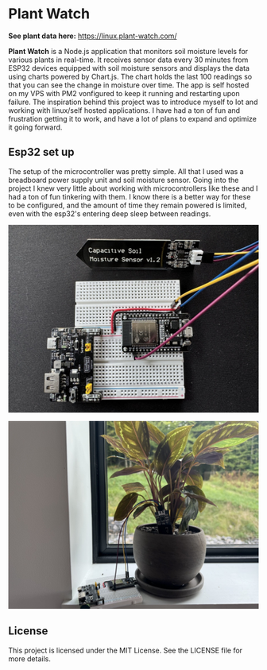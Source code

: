 # Plant Watch

**See plant data here:** https://linux.plant-watch.com/

**Plant Watch** is a Node.js application that monitors soil moisture levels for various plants in real-time. It receives sensor data every 30 minutes from ESP32 devices equipped with soil moisture sensors and displays the data using charts powered by Chart.js. The chart holds the last 100 readings so that you can see the change in moisture over time. The app is self hosted on my VPS with PM2 vonfigured to keep it running and restarting upon failure. The inspiration behind this project was to introduce myself to Iot and working with linux/self hosted applications. I have had a ton of fun and frustration getting it to work, and have a lot of plans to expand and optimize it going forward.

## Esp32 set up

The setup of the microcontroller was pretty simple. All that I used was a breadboard power supply unit and soil moisture sensor. Going into the project I knew very little about working with microcontrollers like these and I had a ton of fun tinkering with them. I know there is a better way for these to be configured, and the amount of time they remain powered is limited, even with the esp32's entering deep sleep between readings.

![ESP32 with sensor](images/moisture-sensor.jpeg)

![Calethea](images/plant.jpeg)

## License

This project is licensed under the MIT License. See the LICENSE file for more details.
